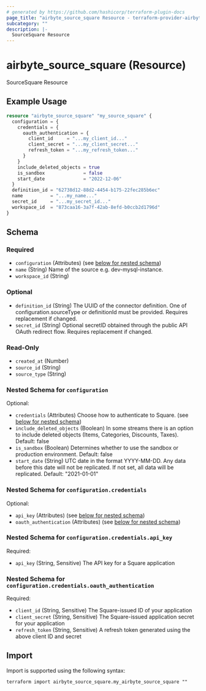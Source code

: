 ```yaml
---
# generated by https://github.com/hashicorp/terraform-plugin-docs
page_title: "airbyte_source_square Resource - terraform-provider-airbyte"
subcategory: ""
description: |-
  SourceSquare Resource
---
```


# airbyte_source_square (Resource)

SourceSquare Resource

## Example Usage

```terraform
resource "airbyte_source_square" "my_source_square" {
  configuration = {
    credentials = {
      oauth_authentication = {
        client_id     = "...my_client_id..."
        client_secret = "...my_client_secret..."
        refresh_token = "...my_refresh_token..."
      }
    }
    include_deleted_objects = true
    is_sandbox              = false
    start_date              = "2022-12-06"
  }
  definition_id = "62738d12-88d2-4454-b175-22fec285b6ec"
  name          = "...my_name..."
  secret_id     = "...my_secret_id..."
  workspace_id  = "873caa16-3a7f-42ab-8efd-b0ccb2d1796d"
}
```

<!-- schema generated by tfplugindocs -->
## Schema

### Required

- `configuration` (Attributes) (see [below for nested schema](#nestedatt--configuration))
- `name` (String) Name of the source e.g. dev-mysql-instance.
- `workspace_id` (String)

### Optional

- `definition_id` (String) The UUID of the connector definition. One of configuration.sourceType or definitionId must be provided. Requires replacement if changed.
- `secret_id` (String) Optional secretID obtained through the public API OAuth redirect flow. Requires replacement if changed.

### Read-Only

- `created_at` (Number)
- `source_id` (String)
- `source_type` (String)

<a id="nestedatt--configuration"></a>
### Nested Schema for `configuration`

Optional:

- `credentials` (Attributes) Choose how to authenticate to Square. (see [below for nested schema](#nestedatt--configuration--credentials))
- `include_deleted_objects` (Boolean) In some streams there is an option to include deleted objects (Items, Categories, Discounts, Taxes). Default: false
- `is_sandbox` (Boolean) Determines whether to use the sandbox or production environment. Default: false
- `start_date` (String) UTC date in the format YYYY-MM-DD. Any data before this date will not be replicated. If not set, all data will be replicated. Default: "2021-01-01"

<a id="nestedatt--configuration--credentials"></a>
### Nested Schema for `configuration.credentials`

Optional:

- `api_key` (Attributes) (see [below for nested schema](#nestedatt--configuration--credentials--api_key))
- `oauth_authentication` (Attributes) (see [below for nested schema](#nestedatt--configuration--credentials--oauth_authentication))

<a id="nestedatt--configuration--credentials--api_key"></a>
### Nested Schema for `configuration.credentials.api_key`

Required:

- `api_key` (String, Sensitive) The API key for a Square application


<a id="nestedatt--configuration--credentials--oauth_authentication"></a>
### Nested Schema for `configuration.credentials.oauth_authentication`

Required:

- `client_id` (String, Sensitive) The Square-issued ID of your application
- `client_secret` (String, Sensitive) The Square-issued application secret for your application
- `refresh_token` (String, Sensitive) A refresh token generated using the above client ID and secret

## Import

Import is supported using the following syntax:

```shell
terraform import airbyte_source_square.my_airbyte_source_square ""
```
